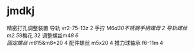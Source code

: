 # jmdkj
精密打孔调整装置
导轨 vr2-75-13z             2
手拧 M6*d30不锈钢手柄螺母    2
导轨螺丝 m2.5*8梅花         32
调整螺丝m4*8                6           
固定螺丝 m8*15&m8*20        4
配件螺丝 m5x20              4
推力球轴承 f6-11m            4
